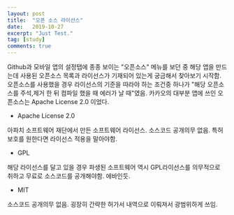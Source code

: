 ```yaml
---
layout: post
title:  "오픈 소스 라이선스"
date:   2019-10-27
excerpt: "Just Test."
tag: [study]
comments: true
---
```


Github과 모바일 앱의 설정탭에 종종 보이는 "오픈소스" 메뉴를 보던 중 해당 앱을 만드는데 사용된 오픈소스 목록과 라이선스가 기재되어 있는게 궁금해서 찾아보기 시작함. 오픈소스를 사용했을 경우 라이선스의 기준을 따라야 하는 조건중 하나가 "해당 오픈소스를 주석,제거 한 뒤 컴파일 했을 때 에러가 날 때"였음. 카카오의 대부분 앱에 쓰인 오픈소스는 Apache License 2.0 이었다.

* Apache License 2.0

아파치 소프트웨어 재단에서 만든 소프트웨어 라이선스. 
소스코드 공개의무 없음.
특허 보호를 원한다면 라이선스 적용을 말아야함.

* GPL

해당 라이선스를 달고 있을 경우 파생된 소프트웨어 역시 GPL라이선스를 의무적으로 취하고 무료로 소스코드를 공개해야함. 에바인듯. 

* MIT

소스코드 공개의무 없음. 굉장히 간략한 허가서 내역으로 이뤄져서 광범위하게 쓰임.

